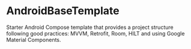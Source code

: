# AndroidBaseTemplate
Starter Android Compose template that provides a project structure following good practices: MVVM, Retrofit, Room, HILT and using Google Material Components.
